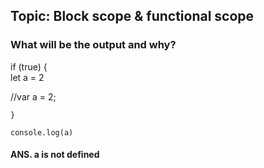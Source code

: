 ## Topic: Block scope & functional scope

### What will be the output and why?

 if (true) {   
          let a = 2   

  //var a = 2;   

    }   

    console.log(a)   


#### ANS. a is not defined 

